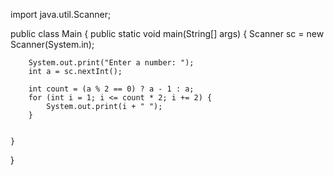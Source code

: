 
import java.util.Scanner;

public class Main {
    public static void main(String[] args) {
        Scanner sc = new Scanner(System.in);

        System.out.print("Enter a number: ");
        int a = sc.nextInt();

        int count = (a % 2 == 0) ? a - 1 : a; 
        for (int i = 1; i <= count * 2; i += 2) {
            System.out.print(i + " ");
        }

     
    }
}
